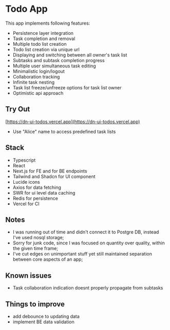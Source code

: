 # Todo App

This app implements following features:
- Persistence layer integration
- Task completion and removal
- Multiple todo list creation
- Todo list creation via unique url
- Displaying and switching between all owner's task list 
- Subtasks and subtask completion progress
- Multiple user simultaneous task editing
- Minimalistic login/logout
- Collaboration tracking
- Infinite task nesting
- Task list freeze/unfreeze options for task list owner
- Optimistic api approach

## Try Out
[https://dn-ui-todos.vercel.app](https://dn-ui-todos.vercel.app)
- Use "Alice" name to access predefined task lists

## Stack
- Typescript
- React
- Next.js for FE and for BE endpoints  
- Tailwind and Shadcn for UI component
- Lucide icons
- Axios for data fetching
- SWR for ui level data caching
- Redis for persistence
- Vercel for CI

## Notes
- I was running out of time and didn't connect it to Postgre DB, instead I've used nosql storage;
- Sorry for junk code, since I was focused on quantity over quality, within the given time frame;
- I've cut edges on unimportant stuff yet still maintained separation between core aspects of an app;

## Known issues
- Task collaboration indication doesnt properly propagate from subtasks

## Things to improve
- add debounce to updating data
- implement BE data validation
